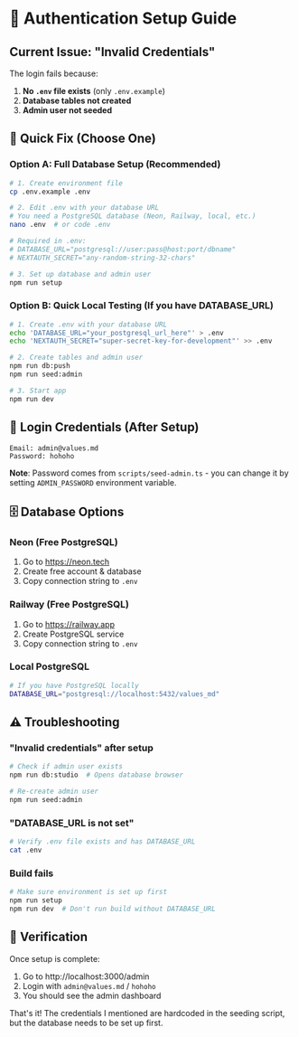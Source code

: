 # 🔐 Authentication Setup Guide

## Current Issue: "Invalid Credentials"

The login fails because:
1. **No `.env` file exists** (only `.env.example`)
2. **Database tables not created**
3. **Admin user not seeded**

## 🚀 Quick Fix (Choose One)

### Option A: Full Database Setup (Recommended)

```bash
# 1. Create environment file
cp .env.example .env

# 2. Edit .env with your database URL
# You need a PostgreSQL database (Neon, Railway, local, etc.)
nano .env  # or code .env

# Required in .env:
# DATABASE_URL="postgresql://user:pass@host:port/dbname"
# NEXTAUTH_SECRET="any-random-string-32-chars"

# 3. Set up database and admin user
npm run setup
```

### Option B: Quick Local Testing (If you have DATABASE_URL)

```bash
# 1. Create .env with your database URL
echo 'DATABASE_URL="your_postgresql_url_here"' > .env
echo 'NEXTAUTH_SECRET="super-secret-key-for-development"' >> .env

# 2. Create tables and admin user
npm run db:push
npm run seed:admin

# 3. Start app
npm run dev
```

## 🔑 Login Credentials (After Setup)

```
Email: admin@values.md
Password: hohoho
```

**Note**: Password comes from `scripts/seed-admin.ts` - you can change it by setting `ADMIN_PASSWORD` environment variable.

## 🗄️ Database Options

### Neon (Free PostgreSQL)
1. Go to https://neon.tech
2. Create free account & database
3. Copy connection string to `.env`

### Railway (Free PostgreSQL)
1. Go to https://railway.app  
2. Create PostgreSQL service
3. Copy connection string to `.env`

### Local PostgreSQL
```bash
# If you have PostgreSQL locally
DATABASE_URL="postgresql://localhost:5432/values_md"
```

## ⚠️ Troubleshooting

### "Invalid credentials" after setup
```bash
# Check if admin user exists
npm run db:studio  # Opens database browser

# Re-create admin user
npm run seed:admin
```

### "DATABASE_URL is not set"
```bash
# Verify .env file exists and has DATABASE_URL
cat .env
```

### Build fails
```bash
# Make sure environment is set up first
npm run setup
npm run dev  # Don't run build without DATABASE_URL
```

## 🎯 Verification

Once setup is complete:
1. Go to http://localhost:3000/admin
2. Login with `admin@values.md` / `hohoho`
3. You should see the admin dashboard

That's it! The credentials I mentioned are hardcoded in the seeding script, but the database needs to be set up first.